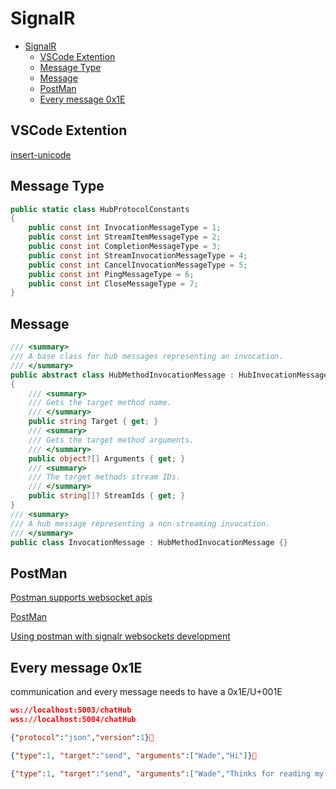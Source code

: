 ﻿# SignalR

- [SignalR](#signalr)
  - [VSCode Extention](#vscode-extention)
  - [Message Type](#message-type)
  - [Message](#message)
  - [PostMan](#postman)
  - [Every message 0x1E](#every-message-0x1e)

## VSCode Extention

[insert-unicode](https://marketplace.visualstudio.com/items?itemName=brunnerh.insert-unicode)

## Message Type

```cs
public static class HubProtocolConstants
{
    public const int InvocationMessageType = 1;
    public const int StreamItemMessageType = 2;
    public const int CompletionMessageType = 3;
    public const int StreamInvocationMessageType = 4;
    public const int CancelInvocationMessageType = 5;
    public const int PingMessageType = 6;
    public const int CloseMessageType = 7;
}
```

## Message

```cs
/// <summary>
/// A base class for hub messages representing an invocation.
/// </summary>
public abstract class HubMethodInvocationMessage : HubInvocationMessage
{
    /// <summary>
    /// Gets the target method name.
    /// </summary>
    public string Target { get; }
    /// <summary>
    /// Gets the target method arguments.
    /// </summary>
    public object?[] Arguments { get; }
    /// <summary>
    /// The target methods stream IDs.
    /// </summary>
    public string[]? StreamIds { get; }
}
/// <summary>
/// A hub message representing a non-streaming invocation.
/// </summary>
public class InvocationMessage : HubMethodInvocationMessage {}
```

## PostMan

[Postman supports websocket apis](https://blog.postman.com/postman-supports-websocket-apis/)

[PostMan](https://wadehuang36.medium.com/connect-signalr-apis-with-postman-dce2b0f59c2a)

[Using postman with signalr websockets development](https://trailheadtechnology.com/using-postman-with-signalr-websockets-development/)

## Every message 0x1E

communication and every message needs to have a 0x1E/U+001E

```json
ws://localhost:5003/chatHub
wss://localhost:5004/chatHub
```

```json
{"protocol":"json","version":1}
```

```json
{"type":1, "target":"send", "arguments":["Wade","Hi"]}
```

```json
{"type":1, "target":"send", "arguments":["Wade","Thinks for reading my post"]}
```

